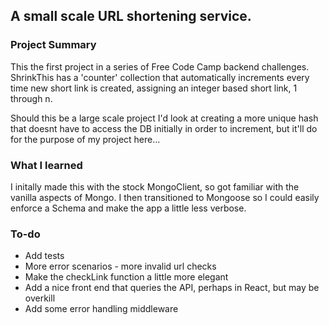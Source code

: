## A small scale URL shortening service.

### Project Summary
This the first project in a series of Free Code Camp backend challenges.
ShrinkThis has a 'counter' collection that automatically increments every time new short link is created, assigning an integer based short link, 1 through n.

Should this be a large scale project I'd look at creating a more unique hash that doesnt have to access the DB initially in order to increment, but it'll do for the purpose of my project here...

### What I learned
I initally made this with the stock MongoClient, so got familiar with the vanilla aspects of Mongo. I then transitioned to Mongoose so I could easily enforce a Schema and make the app a little less verbose.

### To-do
- Add tests
- More error scenarios - more invalid url checks
- Make the checkLink function a little more elegant
- Add a nice front end that queries the API, perhaps in React, but may be overkill
- Add some error handling middleware